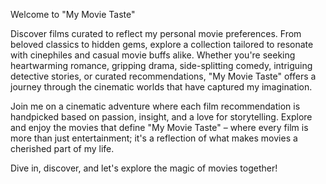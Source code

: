 Welcome to "My Movie Taste"

Discover films curated to reflect my personal movie preferences. From beloved classics to hidden gems, explore a collection tailored to resonate with cinephiles and casual movie buffs alike. Whether you're seeking heartwarming romance, gripping drama, side-splitting comedy, intriguing detective stories, or curated recommendations, "My Movie Taste" offers a journey through the cinematic worlds that have captured my imagination.

Join me on a cinematic adventure where each film recommendation is handpicked based on passion, insight, and a love for storytelling. Explore and enjoy the movies that define "My Movie Taste" – where every film is more than just entertainment; it's a reflection of what makes movies a cherished part of my life.

Dive in, discover, and let's explore the magic of movies together!
